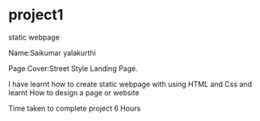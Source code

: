 # project1
static webpage

Name:Saikumar yalakurthi

Page Cover:Street Style Landing Page.

I have learnt how to create static webpage with using HTML and Css and learnt How to design a page or website

Time taken to complete project
6 Hours
